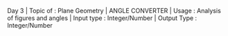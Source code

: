 Day 3 |
Topic of : Plane Geometry |
ANGLE CONVERTER |
Usage : Analysis of figures and angles |
Input type : Integer/Number |
Output Type : Integer/Number

